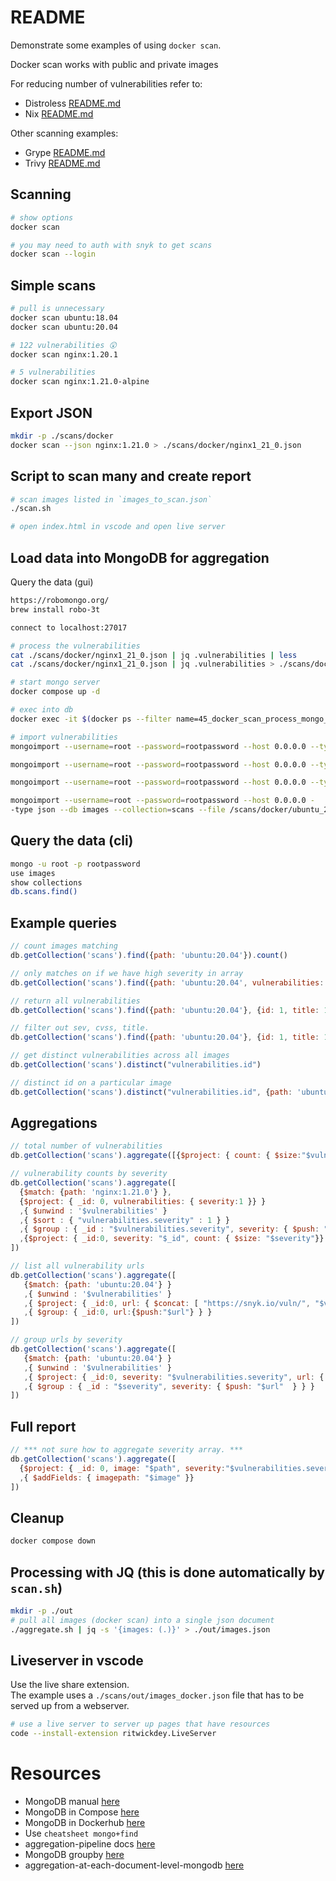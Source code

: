 # README
Demonstrate some examples of using `docker scan`.

Docker scan works with public and private images

For reducing number of vulnerabilities refer to:
* Distroless [README.md](../28_distroless/README.md)  
* Nix [README.md](https://github.com/chrisguest75/nix-examples/blob/master/README.md)  

Other scanning examples:
* Grype [README.md](../49_grype/README.md)  
* Trivy [README.md](../48_trivy/README.md)  

## Scanning
```sh
# show options
docker scan

# you may need to auth with snyk to get scans
docker scan --login 
```

## Simple scans
```sh
# pull is unnecessary 
docker scan ubuntu:18.04    
docker scan ubuntu:20.04 

# 122 vulnerabilities 😲
docker scan nginx:1.20.1    

# 5 vulnerabilities
docker scan nginx:1.21.0-alpine    
```

## Export JSON
```sh
mkdir -p ./scans/docker
docker scan --json nginx:1.21.0 > ./scans/docker/nginx1_21_0.json  
```

## Script to scan many and create report
```sh
# scan images listed in `images_to_scan.json`
./scan.sh

# open index.html in vscode and open live server
```

## Load data into MongoDB for aggregation
Query the data (gui)
```sh
https://robomongo.org/
brew install robo-3t

connect to localhost:27017
```

```sh
# process the vulnerabilities
cat ./scans/docker/nginx1_21_0.json | jq .vulnerabilities | less
cat ./scans/docker/nginx1_21_0.json | jq .vulnerabilities > ./scans/docker/nginx1_21_0_array.json

# start mongo server
docker compose up -d

# exec into db
docker exec -it $(docker ps --filter name=45_docker_scan_process_mongo_mongodb_1 -q) /bin/bash

# import vulnerabilities
mongoimport --username=root --password=rootpassword --host 0.0.0.0 --type json --db images --collection=scans --file /scans/docker/alpine_3.14.json --authenticationDatabase admin

mongoimport --username=root --password=rootpassword --host 0.0.0.0 --type json --db images --collection=scans --file /scans/docker/nginx_1.21.0.json --authenticationDatabase admin

mongoimport --username=root --password=rootpassword --host 0.0.0.0 --type json --db images --collection=scans --file /scans/docker/node_lts-alpine3.13.json --authenticationDatabase admin

mongoimport --username=root --password=rootpassword --host 0.0.0.0 -
-type json --db images --collection=scans --file /scans/docker/ubuntu_20.04.json --authenticationDatabase admin
```

## Query the data (cli)
```sh
mongo -u root -p rootpassword
use images
show collections
db.scans.find()
```
## Example queries
```js
// count images matching
db.getCollection('scans').find({path: 'ubuntu:20.04'}).count()

// only matches on if we have high severity in array
db.getCollection('scans').find({path: 'ubuntu:20.04', vulnerabilities: { $elemMatch: { severity: 'high'}}})

// return all vulnerabilities
db.getCollection('scans').find({path: 'ubuntu:20.04'}, {id: 1, title: 1, vulnerabilities:1})

// filter out sev, cvss, title.
db.getCollection('scans').find({path: 'ubuntu:20.04'}, {id: 1, title: 1, vulnerabilities: {severity:1, title:1, CVSSv3:1, identifiers: {CVE:1},packageName: 1,from: 1}})

// get distinct vulnerabilities across all images
db.getCollection('scans').distinct("vulnerabilities.id")

// distinct id on a particular image
db.getCollection('scans').distinct("vulnerabilities.id", {path: 'ubuntu:20.04'})
```

## Aggregations
```js
// total number of vulnerabilities
db.getCollection('scans').aggregate([{$project: { count: { $size:"$vulnerabilities" }}}])

// vulnerability counts by severity
db.getCollection('scans').aggregate([
  {$match: {path: 'nginx:1.21.0'} },
  {$project: { _id: 0, vulnerabilities: { severity:1 }} }
  ,{ $unwind : '$vulnerabilities' }
  ,{ $sort : { "vulnerabilities.severity" : 1 } }
  ,{ $group : { _id : "$vulnerabilities.severity", severity: { $push: "$vulnerabilities.severity" } } }
  ,{$project: { _id:0, severity: "$_id", count: { $size: "$severity"}} }
])

// list all vulnerability urls
db.getCollection('scans').aggregate([
   {$match: {path: 'ubuntu:20.04'} }
   ,{ $unwind : '$vulnerabilities' }
   ,{ $project: { _id:0, url: { $concat: [ "https://snyk.io/vuln/", "$vulnerabilities.id"] } } }
   ,{ $group: { _id:0, url:{$push:"$url"} } }
])

// group urls by severity
db.getCollection('scans').aggregate([
   {$match: {path: 'ubuntu:20.04'} }
   ,{ $unwind : '$vulnerabilities' }
   ,{ $project: { _id:0, severity: "$vulnerabilities.severity", url: { $concat: [ "https://snyk.io/vuln/", "$vulnerabilities.id"] } } }
   ,{ $group : { _id : "$severity", severity: { $push: "$url"  } } }  
])
```

## Full report

```js
// *** not sure how to aggregate severity array. ***
db.getCollection('scans').aggregate([
  {$project: { _id: 0, image: "$path", severity:"$vulnerabilities.severity" } }
  ,{ $addFields: { imagepath: "$image" }}
])
```



## Cleanup 
```sh
docker compose down     
```

## Processing with JQ (this is done automatically by `scan.sh`)
```sh
mkdir -p ./out
# pull all images (docker scan) into a single json document
./aggregate.sh | jq -s '{images: (.)}' > ./out/images.json  
```


## Liveserver in vscode
Use the live share extension.  
The example uses a `./scans/out/images_docker.json` file that has to be served up from a webserver.

```sh 
# use a live server to server up pages that have resources
code --install-extension ritwickdey.LiveServer
```


# Resources 

* MongoDB manual [here](https://docs.mongodb.com/manual)  
* MongoDB in Compose [here](https://dev.to/sonyarianto/how-to-spin-mongodb-server-with-docker-and-docker-compose-2lef)
* MongoDB in Dockerhub [here](https://hub.docker.com/_/mongo)
* Use `cheatsheet mongo+find`
* aggregation-pipeline docs [here](https://docs.mongodb.com/manual/core/aggregation-pipeline/)  
* MongoDB groupby [here](https://stackoverflow.com/questions/21509045/mongodb-group-by-array-inner-elements)
* aggregation-at-each-document-level-mongodb [here](https://stackoverflow.com/questions/59017042/aggregation-at-each-document-level-mongodb)  
